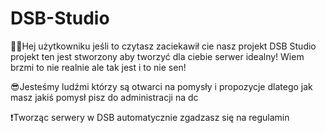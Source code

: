# DSB-Studio

👋🏻Hej użytkowniku jeśli to czytasz zaciekawił cie nasz projekt DSB Studio projekt ten jest stworzony aby tworzyć dla ciebie serwer idealny! Wiem brzmi to nie realnie ale tak jest i to nie sen! 

😎Jesteśmy ludźmi którzy są otwarci na pomysły i propozycje dlatego jak masz jakiś pomysł pisz do administracji na dc

❗️Tworząc serwery w DSB automatycznie zgadzasz się na regulamin
